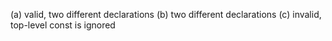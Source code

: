 (a) valid, two different declarations
(b) two different declarations
(c) invalid, top-level const is ignored